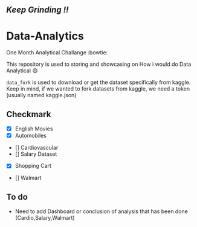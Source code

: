 *Keep Grinding !!*
---


# Data-Analytics
One Month Analytical Challange :bowtie:

This repository is used to storing and showcasing on How i would do Data Analytical :smile:

`data_fork` is used to download or get the dataset specifically from kaggle. Keep in mind, if we wanted to fork datasets from kaggle, we need a token (usually named kaggle.json)



## Checkmark
- [x] English Movies
- [x] Automobiles
- [] Cardiovascular
- [] Salary Dataset
- [x] Shopping Cart
- [] Walmart 


## To do

- Need to add Dashboard or conclusion of analysis that has been done (Cardio,Salary,Walmart)
